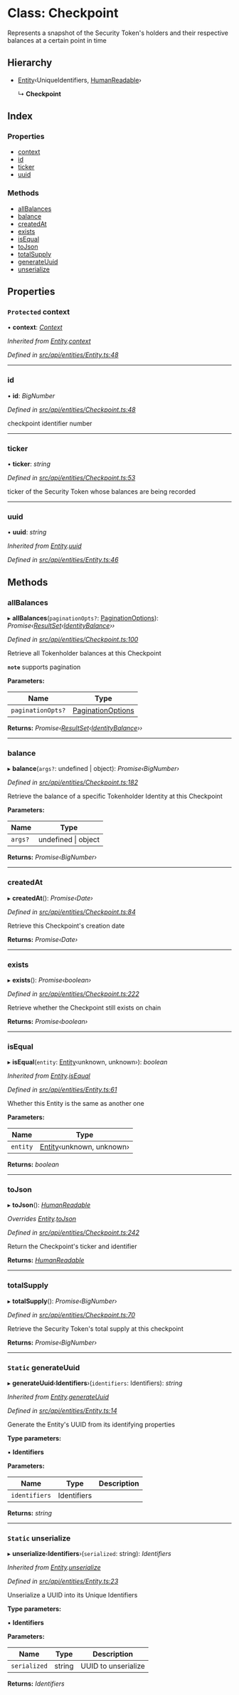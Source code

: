 # Class: Checkpoint

Represents a snapshot of the Security Token's holders and their respective balances
  at a certain point in time

## Hierarchy

* [Entity](entity.md)‹UniqueIdentifiers, [HumanReadable](../interfaces/humanreadable.md)›

  ↳ **Checkpoint**

## Index

### Properties

* [context](checkpoint.md#protected-context)
* [id](checkpoint.md#id)
* [ticker](checkpoint.md#ticker)
* [uuid](checkpoint.md#uuid)

### Methods

* [allBalances](checkpoint.md#allbalances)
* [balance](checkpoint.md#balance)
* [createdAt](checkpoint.md#createdat)
* [exists](checkpoint.md#exists)
* [isEqual](checkpoint.md#isequal)
* [toJson](checkpoint.md#tojson)
* [totalSupply](checkpoint.md#totalsupply)
* [generateUuid](checkpoint.md#static-generateuuid)
* [unserialize](checkpoint.md#static-unserialize)

## Properties

### `Protected` context

• **context**: *[Context](context.md)*

*Inherited from [Entity](entity.md).[context](entity.md#protected-context)*

*Defined in [src/api/entities/Entity.ts:48](https://github.com/PolymathNetwork/polymesh-sdk/blob/56921667/src/api/entities/Entity.ts#L48)*

___

###  id

• **id**: *BigNumber*

*Defined in [src/api/entities/Checkpoint.ts:48](https://github.com/PolymathNetwork/polymesh-sdk/blob/56921667/src/api/entities/Checkpoint.ts#L48)*

checkpoint identifier number

___

###  ticker

• **ticker**: *string*

*Defined in [src/api/entities/Checkpoint.ts:53](https://github.com/PolymathNetwork/polymesh-sdk/blob/56921667/src/api/entities/Checkpoint.ts#L53)*

ticker of the Security Token whose balances are being recorded

___

###  uuid

• **uuid**: *string*

*Inherited from [Entity](entity.md).[uuid](entity.md#uuid)*

*Defined in [src/api/entities/Entity.ts:46](https://github.com/PolymathNetwork/polymesh-sdk/blob/56921667/src/api/entities/Entity.ts#L46)*

## Methods

###  allBalances

▸ **allBalances**(`paginationOpts?`: [PaginationOptions](../interfaces/paginationoptions.md)): *Promise‹[ResultSet](../interfaces/resultset.md)‹[IdentityBalance](../interfaces/identitybalance.md)››*

*Defined in [src/api/entities/Checkpoint.ts:100](https://github.com/PolymathNetwork/polymesh-sdk/blob/56921667/src/api/entities/Checkpoint.ts#L100)*

Retrieve all Tokenholder balances at this Checkpoint

**`note`** supports pagination

**Parameters:**

Name | Type |
------ | ------ |
`paginationOpts?` | [PaginationOptions](../interfaces/paginationoptions.md) |

**Returns:** *Promise‹[ResultSet](../interfaces/resultset.md)‹[IdentityBalance](../interfaces/identitybalance.md)››*

___

###  balance

▸ **balance**(`args?`: undefined | object): *Promise‹BigNumber›*

*Defined in [src/api/entities/Checkpoint.ts:182](https://github.com/PolymathNetwork/polymesh-sdk/blob/56921667/src/api/entities/Checkpoint.ts#L182)*

Retrieve the balance of a specific Tokenholder Identity at this Checkpoint

**Parameters:**

Name | Type |
------ | ------ |
`args?` | undefined &#124; object |

**Returns:** *Promise‹BigNumber›*

___

###  createdAt

▸ **createdAt**(): *Promise‹Date›*

*Defined in [src/api/entities/Checkpoint.ts:84](https://github.com/PolymathNetwork/polymesh-sdk/blob/56921667/src/api/entities/Checkpoint.ts#L84)*

Retrieve this Checkpoint's creation date

**Returns:** *Promise‹Date›*

___

###  exists

▸ **exists**(): *Promise‹boolean›*

*Defined in [src/api/entities/Checkpoint.ts:222](https://github.com/PolymathNetwork/polymesh-sdk/blob/56921667/src/api/entities/Checkpoint.ts#L222)*

Retrieve whether the Checkpoint still exists on chain

**Returns:** *Promise‹boolean›*

___

###  isEqual

▸ **isEqual**(`entity`: [Entity](entity.md)‹unknown, unknown›): *boolean*

*Inherited from [Entity](entity.md).[isEqual](entity.md#isequal)*

*Defined in [src/api/entities/Entity.ts:61](https://github.com/PolymathNetwork/polymesh-sdk/blob/56921667/src/api/entities/Entity.ts#L61)*

Whether this Entity is the same as another one

**Parameters:**

Name | Type |
------ | ------ |
`entity` | [Entity](entity.md)‹unknown, unknown› |

**Returns:** *boolean*

___

###  toJson

▸ **toJson**(): *[HumanReadable](../interfaces/humanreadable.md)*

*Overrides [Entity](entity.md).[toJson](entity.md#abstract-tojson)*

*Defined in [src/api/entities/Checkpoint.ts:242](https://github.com/PolymathNetwork/polymesh-sdk/blob/56921667/src/api/entities/Checkpoint.ts#L242)*

Return the Checkpoint's ticker and identifier

**Returns:** *[HumanReadable](../interfaces/humanreadable.md)*

___

###  totalSupply

▸ **totalSupply**(): *Promise‹BigNumber›*

*Defined in [src/api/entities/Checkpoint.ts:70](https://github.com/PolymathNetwork/polymesh-sdk/blob/56921667/src/api/entities/Checkpoint.ts#L70)*

Retrieve the Security Token's total supply at this checkpoint

**Returns:** *Promise‹BigNumber›*

___

### `Static` generateUuid

▸ **generateUuid**‹**Identifiers**›(`identifiers`: Identifiers): *string*

*Inherited from [Entity](entity.md).[generateUuid](entity.md#static-generateuuid)*

*Defined in [src/api/entities/Entity.ts:14](https://github.com/PolymathNetwork/polymesh-sdk/blob/56921667/src/api/entities/Entity.ts#L14)*

Generate the Entity's UUID from its identifying properties

**Type parameters:**

▪ **Identifiers**

**Parameters:**

Name | Type | Description |
------ | ------ | ------ |
`identifiers` | Identifiers |   |

**Returns:** *string*

___

### `Static` unserialize

▸ **unserialize**‹**Identifiers**›(`serialized`: string): *Identifiers*

*Inherited from [Entity](entity.md).[unserialize](entity.md#static-unserialize)*

*Defined in [src/api/entities/Entity.ts:23](https://github.com/PolymathNetwork/polymesh-sdk/blob/56921667/src/api/entities/Entity.ts#L23)*

Unserialize a UUID into its Unique Identifiers

**Type parameters:**

▪ **Identifiers**

**Parameters:**

Name | Type | Description |
------ | ------ | ------ |
`serialized` | string | UUID to unserialize  |

**Returns:** *Identifiers*
